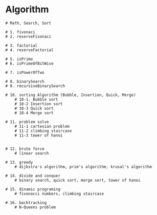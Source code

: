 # Algorithm

    # Math, Search, Sort

    # 1. fivonaci
    # 2. reserveFivonaci

    # 3. factorial
    # 4. reserveFactorial

    # 5. isPrime
    # 6. isPrimeOfBitWise

    # 7. isPowerOfTwo

    # 8. binarySearch
    # 9. recursiveBinarySearch

    # 10. sorting Algorithm (Bubble, Insertion, Quick, Merge)
        # 10-1. Bubble sort
        # 10-2 Insertion sort
        # 10-3 Quick sort
        # 10-4 Merge sort

    # 11. problem solve
        # 11-1 cartesian problem
        # 11-2 climbing staircase
        # 11-3 tower of hanoi


    # 12. brute force
        # linear search

    # 13. greedy
        # dijkstra's algorithm, prim's algorithm, krusal's algorithm

    # 14. divide and conquer
        # binary search, quick sort, merge sort, tower of hanoi

    # 15. dinamic programing
        # fivonacci numbers, climbing staircase

    # 16. backtracking
        # N-Queens problem
